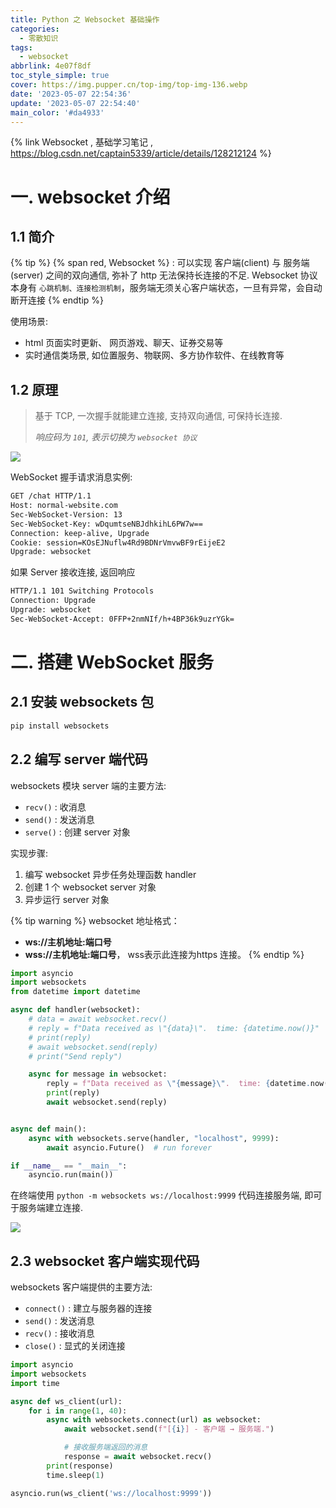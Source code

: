 ```yaml
---
title: Python 之 Websocket 基础操作
categories:
  - 零散知识
tags:
  - websocket
abbrlink: 4e07f8df
toc_style_simple: true
cover: https://img.pupper.cn/top-img/top-img-136.webp
date: '2023-05-07 22:54:36'
update: '2023-05-07 22:54:40'
main_color: '#da4933'
---
```

<!-- {% link title,description,link %} -->

{% link Websocket , 基础学习笔记 , https://blog.csdn.net/captain5339/article/details/128212124 %}

# 一. websocket 介绍

## 1.1 简介

{% tip %}
{% span red, Websocket %} : 可以实现 客户端(client) 与 服务端(server) 之间的双向通信, 弥补了 http 无法保持长连接的不足.
Websocket 协议本身有 `心跳机制、连接检测机制`，服务端无须关心客户端状态，一旦有异常，会自动断开连接
{% endtip %}

使用场景:

- html 页面实时更新、 网页游戏、聊天、证券交易等
- 实时通信类场景, 如位置服务、物联网、多方协作软件、在线教育等

## 1.2 原理

> 基于 TCP, 一次握手就能建立连接, 支持双向通信, 可保持长连接.
>
> *响应码为 `101`, 表示切换为 `websocket 协议`*

![](https://img.pupper.cn/img/202305081549136.jpg)

WebSocket 握手请求消息实例:

```sh
GET /chat HTTP/1.1
Host: normal-website.com
Sec-WebSocket-Version: 13
Sec-WebSocket-Key: wDqumtseNBJdhkihL6PW7w==
Connection: keep-alive, Upgrade
Cookie: session=KOsEJNuflw4Rd9BDNrVmvwBF9rEijeE2
Upgrade: websocket
```

如果 Server 接收连接, 返回响应

```sh
HTTP/1.1 101 Switching Protocols
Connection: Upgrade
Upgrade: websocket
Sec-WebSocket-Accept: 0FFP+2nmNIf/h+4BP36k9uzrYGk=
```

# 二. 搭建 WebSocket 服务

## 2.1 安装 websockets 包

```sh
pip install websockets
```

## 2.2 编写 server 端代码

websockets 模块 server 端的主要方法:

- `recv()` : 收消息
- `send()` : 发送消息
- `serve()` : 创建 server 对象

实现步骤: 

1. 编写 websocket 异步任务处理函数 handler
2. 创建 1 个 websocket server 对象
3. 异步运行 server 对象

{% tip warning %}
websocket 地址格式：
- **ws://主机地址:端口号**
- **wss://主机地址:端口号**， wss表示此连接为https 连接。
{% endtip %}

```Python
import asyncio
import websockets
from datetime import datetime

async def handler(websocket):
    # data = await websocket.recv()
    # reply = f"Data received as \"{data}\".  time: {datetime.now()}"
    # print(reply)
    # await websocket.send(reply)
    # print("Send reply")

    async for message in websocket:
        reply = f"Data received as \"{message}\".  time: {datetime.now()}"
        print(reply)
        await websocket.send(reply)


async def main():
    async with websockets.serve(handler, "localhost", 9999):
        await asyncio.Future()  # run forever

if __name__ == "__main__":
    asyncio.run(main())
```

在终端使用 `python -m websockets ws://localhost:9999` 代码连接服务端, 即可于服务端建立连接.

![](https://img.pupper.cn/img/202305081725648.gif)

## 2.3 websocket 客户端实现代码

websockets 客户端提供的主要方法:
- `connect()` : 建立与服务器的连接
- `send()` : 发送消息
- `recv()` : 接收消息
- `close()` : 显式的关闭连接

```Python
import asyncio
import websockets
import time

async def ws_client(url):
    for i in range(1, 40):
        async with websockets.connect(url) as websocket:
            await websocket.send(f"[{i}] - 客户端 → 服务端.")

            # 接收服务端返回的消息
            response = await websocket.recv()
        print(response)
        time.sleep(1)

asyncio.run(ws_client('ws://localhost:9999'))
```
